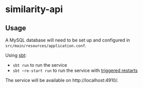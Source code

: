 similarity-api
==============

Usage
-----

A MySQL database will need to be set up and configured in `src/main/resources/application.conf`.

Using [sbt](http://www.scala-sbt.org/):

* `sbt run` to run the service
* `sbt ~re-start run` to run the service with [triggered restarts](https://github.com/spray/sbt-revolver#triggered-restart)

The service will be available on http://localhost:4910/.
